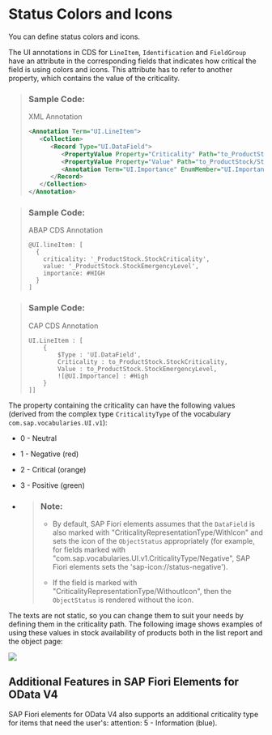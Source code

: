 <!-- loio16411809012845a993198bc94c8a99a5 -->

# Status Colors and Icons

You can define status colors and icons.



The UI annotations in CDS for `LineItem`, `Identification` and `FieldGroup` have an attribute in the corresponding fields that indicates how critical the field is using colors and icons. This attribute has to refer to another property, which contains the value of the criticality.

> ### Sample Code:  
> XML Annotation
> 
> ```xml
> <Annotation Term="UI.LineItem">
>    <Collection>
>       <Record Type="UI.DataField">
>          <PropertyValue Property="Criticality" Path="to_ProductStock/StockCriticality"/>
>          <PropertyValue Property="Value" Path="to_ProductStock/StockEmergencyLevel"/>
>          <Annotation Term="UI.Importance" EnumMember="UI.ImportanceType/High"/>
>       </Record>
>    </Collection>
> </Annotation>
> ```

> ### Sample Code:  
> ABAP CDS Annotation
> 
> ```
> @UI.lineItem: [
>   {
>     criticality: '_ProductStock.StockCriticality',
>     value: '_ProductStock.StockEmergencyLevel',
>     importance: #HIGH
>   }
> ]
> ```

> ### Sample Code:  
> CAP CDS Annotation
> 
> ```
> UI.LineItem : [
>     {
>         $Type : 'UI.DataField',
>         Criticality : to_ProductStock.StockCriticality,
>         Value : to_ProductStock.StockEmergencyLevel,
>         ![@UI.Importance] : #High
>     }
> ]]
> ```



The property containing the criticality can have the following values \(derived from the complex type `CriticalityType` of the vocabulary `com.sap.vocabularies.UI.v1`\):

-   0 - Neutral

-   1 - Negative \(red\)

-   2 - Critical \(orange\)

-   3 - Positive \(green\)

-   > ### Note:  
    > -   By default, SAP Fiori elements assumes that the `DataField` is also marked with "CriticalityRepresentationType/WithIcon" and sets the icon of the `ObjectStatus` appropriately \(for example, for fields marked with "com.sap.vocabularies.UI.v1.CriticalityType/Negative", SAP Fiori elements sets the 'sap-icon://status-negative'\).
    > 
    > -   If the field is marked with "CriticalityRepresentationType/WithoutIcon", then the `ObjectStatus` is rendered without the icon.


The texts are not static, so you can change them to suit your needs by defining them in the criticality path. The following image shows examples of using these values in stock availability of products both in the list report and the object page:

 ![](images/LROP_Status_Colors_and_Icons_75aa307.png) 



<a name="loio16411809012845a993198bc94c8a99a5__section_ut3_p5b_jpb"/>

## Additional Features in SAP Fiori Elements for OData V4

SAP Fiori elements for OData V4 also supports an additional criticality type for items that need the user's: attention: 5 - Information \(blue\).

